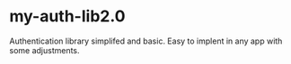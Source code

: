 # my-auth-lib2.0
 Authentication library simplifed and basic. Easy to implent in any app with some adjustments. 

